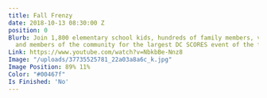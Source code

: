 ```yaml
---
title: Fall Frenzy
date: 2018-10-13 08:30:00 Z
position: 0
Blurb: Join 1,800 elementary school kids, hundreds of family members, volunteers,
  and members of the community for the largest DC SCORES event of the fall!
Link: https://www.youtube.com/watch?v=NbkbBe-Nnz8
Image: "/uploads/37735525781_22a03a8a6c_k.jpg"
Image Position: 89% 11%
Color: "#00467f"
Is Finished: 'No'
---
```


